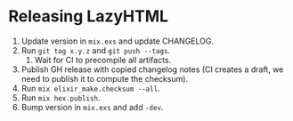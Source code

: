# Releasing LazyHTML

1. Update version in `mix.exs` and update CHANGELOG.
2. Run `git tag x.y.z` and `git push --tags`.
   1. Wait for CI to precompile all artifacts.
3. Publish GH release with copied changelog notes (CI creates a draft, we need to publish it to compute the checksum).
4. Run `mix elixir_make.checksum --all`.
5. Run `mix hex.publish`.
6. Bump version in `mix.exs` and add `-dev`.
